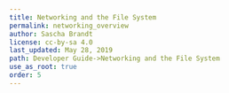 ```yaml
---
title: Networking and the File System
permalink: networking_overview
author: Sascha Brandt
license: cc-by-sa 4.0
last_updated: May 28, 2019
path: Developer Guide->Networking and the File System
use_as_root: true
order: 5
---
```

